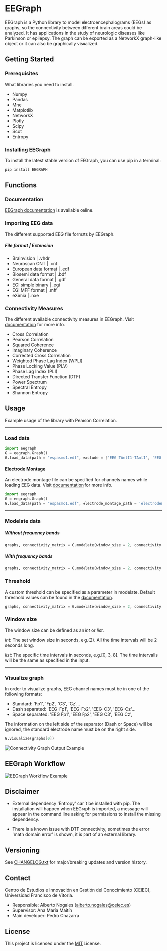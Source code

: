 # EEGraph

EEGraph is a Python library to model electroencephalograms (EEGs) as graphs, so the connectivity between different brain areas could be analyzed. It has applications
in the study of neurologic diseases like Parkinson or epilepsy. The graph can be exported as a NetworkX graph-like object or it can also be graphically visualized. 


## Getting Started


### Prerequisites

What libraries you need to install.

* Numpy
* Pandas
* Mne
* Matplotlib
* NetworkX
* Plotly
* Scipy
* Scot
* Entropy

### Installing EEGraph

To install the latest stable version of EEGraph, you can use pip in a terminal:

```python
pip install EEGRAPH
```

## Functions

### Documentation
[EEGraph documentation](https://github.com/ufvceiec/EEGRAPH/wiki) is available online.

### Importing EEG data 
The different supported EEG file formats by EEGraph.

##### File format | Extension
* Brainvision | .vhdr
* Neuroscan CNT  | .cnt
* European data format | .edf
* Biosemi data format | .bdf
* General data format | .gdf
* EGI simple binary | .egi
* EGI MFF format | .mff
* eXimia | .nxe

### Connectivity Measures
The different available connectivity measures in EEGraph. Visit [documentation](https://github.com/ufvceiec/EEGRAPH/wiki/Modelate-Data) for more info.

* Cross Correlation
* Pearson Correlation
* Squared Coherence
* Imaginary Coherence
* Corrected Cross Correlation
* Weighted Phase Lag Index (WPLI)
* Phase Locking Value (PLV)
* Phase Lag Index (PLI)
* Directed Transfer Function (DTF)
* Power Spectrum
* Spectral Entropy
* Shannon Entropy


## Usage
Example usage of the library with Pearson Correlation. 
***
### Load data
```python
import eegraph
G = eegraph.Graph()
G.load_data(path = "espasmo1.edf", exclude = ['EEG TAntI1-TAntI', 'EEG TAntD1-TAntD', 'EEG EKG1-EKG2'])
```
#### Electrode Montage
An electrode montage file can be specified for channels names while loading EEG data. Visit [documentation](https://github.com/ufvceiec/EEGRAPH/wiki/Load-data-from-EEG) for more info.
```python
import eegraph
G = eegraph.Graph()
G.load_data(path = "espasmo1.edf", electrode_montage_path = 'electrodemontage.set.ced')
```
***
### Modelate data
##### Without frequency bands
```python
graphs, connectivity_matrix = G.modelate(window_size = 2, connectivity = 'pearson_correlation')
```
##### With frequency bands
```python
graphs, connectivity_matrix = G.modelate(window_size = 2, connectivity = 'squared_coherence', bands = ['delta','theta','alpha'])
```
### Threshold
A custom threshold can be specified as a parameter in modelate. Default threshold values can be found in the [documentation](https://github.com/ufvceiec/EEGRAPH/wiki/Modelate-Data).
```python
graphs, connectivity_matrix = G.modelate(window_size = 2, connectivity = 'pearson_correlation', threshold = 0.8)
```
### Window size
The window size can be defined as an _int_ or _list_. 

_int_: The set window size in seconds, e.g.(2). All the time intervals will be 2 seconds long.

_list_: The specific time intervals in seconds, e.g.[0, 3, 8]. The time intervalls will be the same as specified in the input. 
***
### Visualize graph
In order to visualize graphs, EEG channel names must be in one of the following formats:
* Standard: 'Fp1', 'Fp2', 'C3', 'Cz'...
* Dash separated: 'EEG-Fp1', 'EEG-Fp2', 'EEG-C3', 'EEG-Cz'...
* Space separated: 'EEG Fp1', 'EEG Fp2', 'EEG C3', 'EEG Cz',

The information on the left side of the separator (Dash or Space) will be ignored, the standard electrode name must be on the right side. 
```python
G.visualize(graphs[0])
```
![Connectivity Graph Output Example](https://github.com/ufvceiec/EEGRAPH/blob/develop/demo/eegraph_output.gif)

## EEGraph Workflow
![EEGraph Workflow Example](https://github.com/ufvceiec/EEGRAPH/blob/develop-refactor/demo/eegraph_workflow.png)

## Disclaimer
* External dependency 'Entropy' can´t be installed with pip. The installation will happen when EEGraph is imported, a message will appear in the command line asking for permissions to install the missing dependency. 


* There is a known issue with DTF connectivity, sometimes the error 'math domain error' is shown, it is part of an external library. 

## Versioning
See [CHANGELOG.txt](CHANGELOG.txt) for major/breaking updates and version history.

## Contact
Centro de Estudios e Innovación en Gestión del Conocimiento (CEIEC), Universidad Francisco de Vitoria.
* Responsible: Alberto Nogales (alberto.nogales@ceiec.es)
* Supervisor: Ana María Maitín
* Main developer: Pedro Chazarra

## License

This project is licensed under the [MIT](https://choosealicense.com/licenses/mit/) License.






